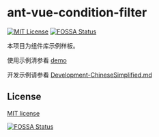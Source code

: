 # ant-vue-condition-filter
[![MIT License][license-image]][license-url]
[![FOSSA Status][fossa-badge-image]][fossa-badge-url]

本项目为组件库示例样板。

使用示例清参看 [demo][url1]

开发示例请参看 [Development-ChineseSimplified.md][url2]

## License
[MIT license][license-url]

[![FOSSA Status][fossa-large-image]][fossa-large-url]

[url1]:./demo/
[url2]:Development-ChineseSimplified.md

[license-image]: https://img.shields.io/badge/license-MIT-blue.svg?style=flat
[license-url]: LICENSE

[fossa-badge-image]: https://app.fossa.com/api/projects/git%2Bgithub.com%2Funlangchan%2Fant-vue-condition-filter.svg?type=shield
[fossa-badge-url]: https://app.fossa.com/projects/git%2Bgithub.com%2Funlangchan%2Fant-vue-condition-filter?ref=badge_shield

[fossa-large-image]: https://app.fossa.com/api/projects/git%2Bgithub.com%2Funlangchan%2Fant-vue-condition-filter.svg?type=large
[fossa-large-url]: https://app.fossa.com/projects/git%2Bgithub.com%2Funlangchan%2Fant-vue-condition-filter?ref=badge_large